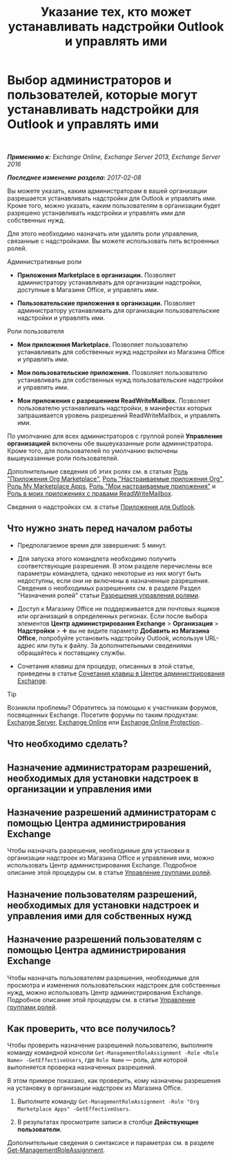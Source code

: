 ﻿---
title: 'Указание тех, кто может устанавливать надстройки Outlook и управлять ими'
TOCTitle: Выбор администраторов и пользователей, которые могут устанавливать надстройки для Outlook и управлять ими
ms:assetid: 7ee4302d-b8bb-40a0-9810-10d3a0271bcb
ms:mtpsurl: https://technet.microsoft.com/ru-ru/library/JJ943754(v=EXCHG.150)
ms:contentKeyID: 52061237
ms.date: 04/30/2018
mtps_version: v=EXCHG.150
ms.translationtype: HT
---

# Выбор администраторов и пользователей, которые могут устанавливать надстройки для Outlook и управлять ими

 

_**Применимо к:** Exchange Online, Exchange Server 2013, Exchange Server 2016_

_**Последнее изменение раздела:** 2017-02-08_

Вы можете указать, каким администраторам в вашей организации разрешается устанавливать надстройки для Outlook и управлять ими. Кроме того, можно указать, каким пользователям в организации будет разрешено устанавливать надстройки и управлять ими для собственных нужд.

Для этого необходимо назначать или удалять роли управления, связанные с надстройками. Вы можете использовать пять встроенных ролей.

Административные роли

  - **Приложения Marketplace в организации.** Позволяет администратору устанавливать для организации надстройки, доступные в Магазине Office, и управлять ими.

  - **Пользовательские приложения в организации.** Позволяет администратору устанавливать для организации пользовательские надстройки и управлять ими.

Роли пользователя

  - **Мои приложения Marketplace.** Позволяет пользователю устанавливать для собственных нужд надстройки из Магазина Office и управлять ими.

  - **Мои пользовательские приложения.** Позволяет пользователю устанавливать для собственных нужд пользовательские надстройки и управлять ими.

  - **Мои приложения с разрешением ReadWriteMailbox.** Позволяет пользователю устанавливать надстройки, в манифестах которых запрашивается уровень разрешений ReadWriteMailbox, и управлять ими.

По умолчанию для всех администраторов с группой ролей **Управление организацией** включены обе вышеуказанные роли администратора. Кроме того, для пользователей по умолчанию включены вышеуказанные роли пользователей.

Дополнительные сведения об этих ролях см. в статьях [Роль "Приложения Org Marketplace"](org-marketplace-apps-role-exchange-2013-help.md), [Роль "Настраиваемые приложения Org"](org-custom-apps-role-exchange-2013-help.md), [Роль My Marketplace Apps](my-marketplace-apps-role-exchange-2013-help.md), [Роль "Мои настраиваемые приложения"](my-custom-apps-role-exchange-2013-help.md) и [Роль в моих приложениях с правами ReadWriteMailbox](my-readwritemailbox-apps-role-exchange-2013-help.md).

Сведения о надстройках см. в статье [Приложения для Outlook](https://docs.microsoft.com/ru-ru/exchange/clients-and-mobile-in-exchange-online/add-ins-for-outlook/add-ins-for-outlook).

## Что нужно знать перед началом работы

  - Предполагаемое время для завершения: 5 минут.

  - Для запуска этого командлета необходимо получить соответствующие разрешения. В этом разделе перечислены все параметры командлета, однако некоторые из них могут быть недоступны, если они не включены в назначенные разрешения. Сведения о необходимых разрешениях см. в разделе Раздел "Назначения ролей" статьи [Разрешения управления ролями](role-management-permissions-exchange-2013-help.md).

  - Доступ к Магазину Office не поддерживается для почтовых ящиков или организаций в определенных регионах. Если после выбора элементов **Центр администрирования Exchange** \> **Организация** \> **Надстройки** \> ![Значок добавления](images/JJ218640.c1e75329-d6d7-4073-a27d-498590bbb558(EXCHG.150).gif "Значок добавления") вы не видите параметр **Добавить из Магазина Office**, попробуйте установить надстройку Outlook, используя URL-адрес или путь к файлу. За дополнительными сведениями обращайтесь к поставщику службы.

  - Сочетания клавиш для процедур, описанных в этой статье, приведены в статье [Сочетания клавиш в Центре администрирования Exchange](keyboard-shortcuts-in-the-exchange-admin-center-exchange-online-protection-help.md).

> [!TIP]  
> Возникли проблемы? Обратитесь за помощью к участникам форумов, посвященных Exchange. Посетите форумы по таким продуктам: <a href="https://go.microsoft.com/fwlink/p/?linkid=60612">Exchange Server</a>, <a href="https://go.microsoft.com/fwlink/p/?linkid=267542">Exchange Online</a> или <a href="https://go.microsoft.com/fwlink/p/?linkid=285351">Exchange Online Protection</a>..


## Что необходимо сделать?

## Назначение администраторам разрешений, необходимых для установки надстроек в организации и управления ими

## Назначение разрешений администраторам с помощью Центра администрирования Exchange

Чтобы назначать разрешения, необходимые для установки в организации надстроек из Магазина Office и управления ими, можно использовать Центр администрирования Exchange. Подробное описание этой процедуры см. в статье [Управление группами ролей](manage-role-groups-exchange-2013-help.md).

## Назначение пользователям разрешений, необходимых для установки надстроек и управления ими для собственных нужд

## Назначение разрешений пользователям с помощью Центра администрирования Exchange

Чтобы назначать пользователям разрешения, необходимые для просмотра и изменения пользовательских надстроек для собственных нужд, можно использовать Центр администрирования Exchange. Подробное описание этой процедуры см. в статье [Управление группами ролей](manage-role-groups-exchange-2013-help.md).

## Как проверить, что все получилось?

Чтобы проверить назначение разрешений пользователю, выполните команду командной консоли `Get-ManagementRoleAssignment -Role <Role Name> -GetEffectiveUsers`, где `Role Name` — роль, для которой выполняется проверка назначенных разрешений.

В этом примере показано, как проверить, кому назначены разрешения на установку в организации надстроек из Магазина Office.

1.  Выполните команду `Get-ManagementRoleAssignment -Role "Org Marketplace Apps" -GetEffectiveUsers`.

2.  В результатах просмотрите записи в столбце **Действующие пользователи**.

Дополнительные сведения о синтаксисе и параметрах см. в разделе [Get-ManagementRoleAssignment](https://technet.microsoft.com/ru-ru/library/dd351024\(v=exchg.150\)).


